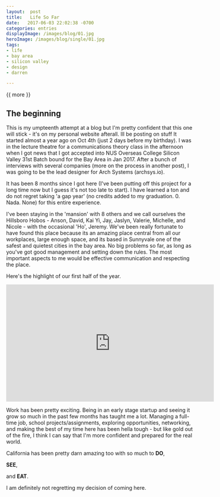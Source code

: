 ```yaml
---
layout:  post
title:   Life So Far
date:   2017-06-03 22:02:38 -0700
categories: entries
displayImage: /images/blog/01.jpg
heroImage: /images/blog/single/01.jpg
tags:    
- life 
- bay area 
- silicon valley 
- design 
- darren

---
```


{{ more }}

## The beginning

This is my umpteenth attempt at a blog but I'm pretty confident that this one will stick - it's on my personal website afterall. Ill be posting on stuff  It started almost a year ago on Oct 4th (just 2 days before my birthday). I was in the lecture theatre for a communications theory class in the afternoon when I got news that I got accepted into NUS Overseas College Silicon Valley 31st Batch bound for the Bay Area in Jan 2017. After a bunch of interviews with several companies (more on the process in another post), I was going to be the lead designer for Arch Systems (archsys.io). 

It has been 8 months since I got here (I've been putting off this project for a long time now but I guess it's not too late to start). I have learned a ton and do not regret taking 'a gap year' (no credits added to my graduation. 0. Nada. None) for this entire experience. 

I've been staying in the 'mansion' with 8 others and we call ourselves the Hillsboro Hobos - Anson, David, Kai Yi, Jay, Jaslyn, Valerie, Michelle, and Nicole - with the occasional 'Ho', Jeremy. We've been really fortunate to have found this place because its an amazing place central from all our workplaces, large enough space, and its based in Sunnyvale one of the safest and quietest cities in the bay area. No big problems so far, as long as you've got good management and setting down the rules. The most important aspects to me would be effective communication and respecting the place. 

Here's the highlight of our first half of the year. 

<iframe width="560" height="315" src="https://www.youtube.com/embed/Ap29iJ2rYtk" frameborder="0" allowfullscreen></iframe>

Work has been pretty exciting. Being in an early stage startup and seeing it grow so much in the past few months has taught me a lot. Managing a full-time job, school projects/assignments, exploring opportunities, networking, and making the best of my time here has been hella tough - but like gold out of the fire, I think I can say that I'm more confident and prepared for the real world. 

California has been pretty darn amazing too with so much to **DO**, 

**SEE**, 

and **EAT**. 

I am definitely not regretting my decision of coming here. 






